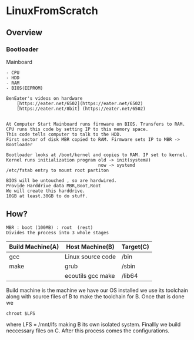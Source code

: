 # LinuxFromScratch 

## Overview

### Bootloader

Mainboard 

    - CPU
    - HDD
    - RAM
    - BIOS(EEPROM)
          
    BenEater's videos on hardware
        [https://eater.net/6502](https://eater.net/6502)
        [https://eater.net/8bit] (https://eater.net/6502)
            

    At Computer Start Mainboard runs firmware on BIOS. Transfers to RAM.
    CPU runs this code by setting IP to this memory space.
    This code tells computer to talk to the HDD. 
    First sector of disk MBR copied to RAM. Firmware sets IP to MBR -> Bootloader
    
    Bootloader looks at /boot/kernel and copies to RAM. IP set to kernel. 
    Kernel runs initialization program old -> init(systemV)
                                       now -> systemd
    /etc/fstab entry to mount root partiton

    BIOS will be untouched , so are hardwired. 
    Provide Harddrive data MBR,Boot,Root 
    We will create this harddrive.
    10GB at least.30GB to do stuff.



## How?

    MBR : boot (100MB) : root  (rest)
    Divides the process into 3 whole stages


| Build Machine(A)  | Host Machine(B)    |  Target(C) 
| -------------     | ----------------   |-----------
| gcc               | Linux source code  |   /bin
| make              | grub               |   /sbin
|                   | ecoutils gcc make  |   /lib64
    

Build machine is the machine we have our OS installed we use its toolchain along with source files of B to make the toolchain for B. Once that is done we 

    chroot $LFS                       

where LFS = /mnt/lfs making B its own isolated system.
Finallly we build neccessary files on C. After this process comes the configurations.
                        

